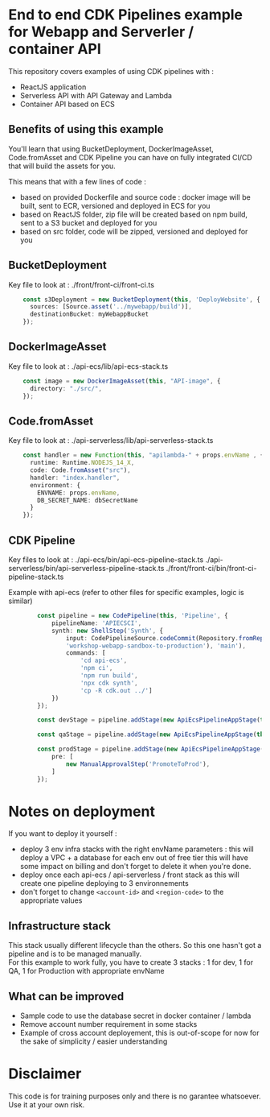 # End to end CDK Pipelines example for Webapp and Serverler / container API 

This repository covers examples of using CDK pipelines with :

- ReactJS application
- Serverless API with API Gateway and Lambda
- Container API based on ECS

## Benefits of using this example

You'll learn that using BucketDeployment, DockerImageAsset, Code.fromAsset and CDK Pipeline you can have on fully integrated CI/CD that will build the assets for you.

This means that with a few lines of code : 

- based on provided Dockerfile and source code : docker image will be built, sent to ECR, versioned and deployed in ECS for you
- based on ReactJS folder, zip file will be created based on npm build, sent to a S3 bucket and deployed for you
- based on src folder, code will be zipped, versioned and deployed for you

## BucketDeployment

Key file to look at : ./front/front-ci/front-ci.ts

```typescript
    const s3Deployment = new BucketDeployment(this, 'DeployWebsite', {
      sources: [Source.asset('../mywebapp/build')],
      destinationBucket: myWebappBucket
    });
```

## DockerImageAsset

Key file to look at : ./api-ecs/lib/api-ecs-stack.ts

```typescript
    const image = new DockerImageAsset(this, "API-image", {
      directory: "./src/",
    });
```

## Code.fromAsset

Key file to look at : ./api-serverless/lib/api-serverless-stack.ts

```typescript
    const handler = new Function(this, "apilambda-" + props.envName , {
      runtime: Runtime.NODEJS_14_X,
      code: Code.fromAsset("src"),
      handler: "index.handler",
      environment: {
        ENVNAME: props.envName,
        DB_SECRET_NAME: dbSecretName
      }
    });
```

## CDK Pipeline

Key files to look at : 
./api-ecs/bin/api-ecs-pipeline-stack.ts
./api-serverless/bin/api-serverless-pipeline-stack.ts
./front/front-ci/bin/front-ci-pipeline-stack.ts

Example with api-ecs (refer to other files for specific examples, logic is similar)

```typescript
        const pipeline = new CodePipeline(this, 'Pipeline', {
            pipelineName: 'APIECSCI',
            synth: new ShellStep('Synth', {
                input: CodePipelineSource.codeCommit(Repository.fromRepositoryName(this, 'monorepo', 
                'workshop-webapp-sandbox-to-production'), 'main'),
                commands: [
                    'cd api-ecs',
                    'npm ci', 
                    'npm run build',
                    'npx cdk synth', 
                    'cp -R cdk.out ../']
            })
        });

        const devStage = pipeline.addStage(new ApiEcsPipelineAppStage(this, "api-ecs-dev", { envName: 'dev' }));

        const qaStage = pipeline.addStage(new ApiEcsPipelineAppStage(this, "api-ecs-qa", { envName: 'qa' }));

        const prodStage = pipeline.addStage(new ApiEcsPipelineAppStage(this, "api-ecs-prod", { envName: 'prod' }), {
            pre: [
                new ManualApprovalStep('PromoteToProd'),
            ]
        });
```

# Notes on deployment

If you want to deploy it yourself :

- deploy 3 env infra stacks with the right envName parameters : this will deploy a VPC + a database for each env out of free tier this will have some impact on billing and don't forget to delete it when you're done.
- deploy once each api-ecs / api-serverless / front stack as this will create one pipeline deploying to 3 environnements
- don't forget to change ```<account-id>``` and ```<region-code>``` to the appropriate values 

## Infrastructure stack

This stack usually different lifecycle than the others. So this one hasn't got a pipeline and is to be managed manually.  
For this example to work fully, you have to create 3 stacks : 1 for dev, 1 for QA, 1 for Production with appropriate envName

## What can be improved

- Sample code to use the database secret in docker container / lambda
- Remove account number requirement in some stacks
- Example of cross account deployement, this is out-of-scope for now for the sake of simplicity / easier understanding

# Disclaimer

This code is for training purposes only and there is no garantee whatsoever. Use it at your own risk.

